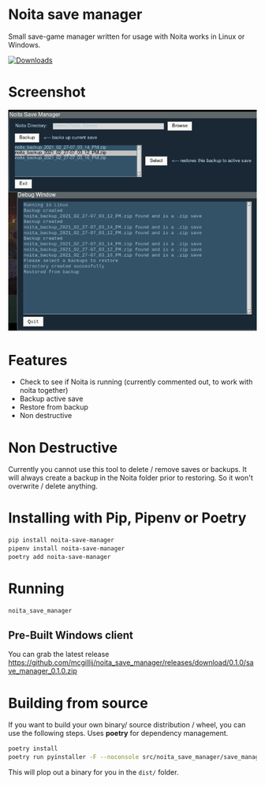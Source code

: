 # Noita save manager

Small save-game manager written for usage with Noita works in Linux or Windows.

[![Downloads](https://static.pepy.tech/personalized-badge/noita-save-manager?period=total&units=international_system&left_color=blue&right_color=green&left_text=Downloads)](https://pepy.tech/project/noita-save-manager)

# Screenshot

![Noita save manager](https://raw.githubusercontent.com/mcgillij/noita_save_manager/main/images/noita_save_manager.png)

# Features
* Check to see if Noita is running (currently commented out, to work with noita together)
* Backup active save
* Restore from backup
* Non destructive

# Non Destructive
Currently you cannot use this tool to delete / remove saves or backups.
It will always create a backup in the Noita folder prior to restoring. So it won't overwrite / delete anything.

# Installing with Pip, Pipenv or Poetry

``` bash
pip install noita-save-manager
pipenv install noita-save-manager
poetry add noita-save-manager
```
# Running

``` bash
noita_save_manager
```

## Pre-Built Windows client

You can grab the latest release https://github.com/mcgillij/noita_save_manager/releases/download/0.1.0/save_manager_0.1.0.zip

# Building from source

If you want to build your own binary/ source distribution / wheel, you can use the following steps. Uses **poetry** for dependency management.

``` bash
poetry install
poetry run pyinstaller -F --noconsole src/noita_save_manager/save_manager.py
```

This will plop out a binary for you in the `dist/` folder.
